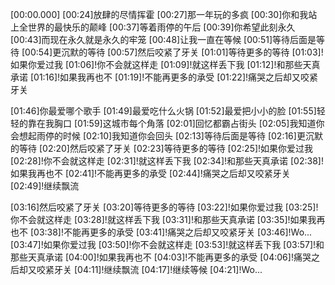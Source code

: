 [00:00.000]
[00:24]放肆的尽情挥霍
[00:27]那一年玩的多疯
[00:30]你和我站上全世界的最快乐的颠峰
[00:37]等着雨停的午后
[00:39]你希望此刻永久
[00:43]而现在永久就是永久的牢笼
[00:48]让我一直在等候
[00:51]等待后面是等待
[00:54]更沉默的等待
[00:57]然后咬紧了牙关
[01:01]等待更多的等待
[01:03]!如果你爱过我
[01:06]!你不会就这样走
[01:09]!就这样丢下我
[01:12]!和那些天真承诺
[01:16]!如果我再也不
[01:19]!不能再更多的承受
[01:22]!痛哭之后却又咬紧牙关

[01:46]你最爱哪个歌手
[01:49]最爱吃什么火锅
[01:52]最爱把小小的脸
[01:55]轻轻的靠在我胸口
[01:59]这城市每个角落
[02:01]回忆都霸占街头
[02:05]我知道你会想起雨停的时候
[02:10]我知道你会回头
[02:13]等待后面是等待
[02:16]更沉默的等待
[02:20]然后咬紧了牙关
[02:23]等待更多的等待
[02:25]!如果你爱过我
[02:28]!你不会就这样走
[02:31]!就这样丢下我
[02:34]!和那些天真承诺
[02:38]!如果我再也不
[02:41]!不能再更多的承受
[02:44]!痛哭之后却又咬紧牙关
[02:49]!继续飘流

[03:16]然后咬紧了牙关
[03:20]等待更多的等待
[03:22]!如果你爱过我
[03:25]!你不会就这样走
[03:28]!就这样丢下我
[03:31]!和那些天真承诺
[03:35]!如果我再也不
[03:38]!不能再更多的承受
[03:41]!痛哭之后却又咬紧牙关
[03:46]!Wo...
[03:47]!如果你爱过我
[03:50]!你不会就这样走
[03:53]!就这样丢下我
[03:57]!和那些天真承诺
[04:00]!如果我再也不
[04:03]!不能再更多的承受
[04:06]!痛哭之后却又咬紧牙关
[04:11]!继续飘流
[04:17]!继续等候
[04:21]!Wo...